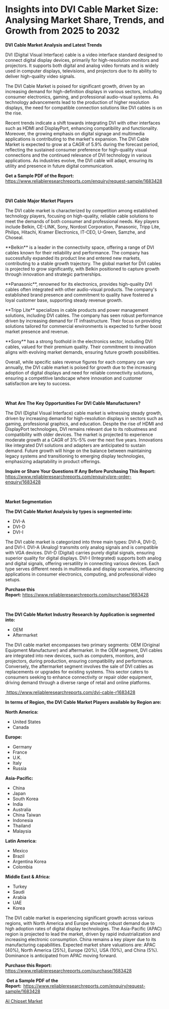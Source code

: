 <p><h1>Insights into DVI Cable Market Size: Analysing Market Share, Trends, and Growth from 2025 to 2032</h1></p><p><strong>DVI Cable Market Analysis and Latest Trends</strong></p>
<p><p>DVI (Digital Visual Interface) cable is a video interface standard designed to connect digital display devices, primarily for high-resolution monitors and projectors. It supports both digital and analog video formats and is widely used in computer displays, televisions, and projectors due to its ability to deliver high-quality video signals.</p><p>The DVI Cable Market is poised for significant growth, driven by an increasing demand for high-definition displays in various sectors, including consumer electronics, gaming, and professional audio-visual systems. As technology advancements lead to the production of higher resolution displays, the need for compatible connection solutions like DVI cables is on the rise. </p><p>Recent trends indicate a shift towards integrating DVI with other interfaces such as HDMI and DisplayPort, enhancing compatibility and functionality. Moreover, the growing emphasis on digital signage and multimedia applications is contributing to the market's expansion. The DVI Cable Market is expected to grow at a CAGR of 5.9% during the forecast period, reflecting the sustained consumer preference for high-quality visual connections and the continued relevance of DVI technology in various applications. As industries evolve, the DVI cable will adapt, ensuring its utility and presence in future digital communication.</p></p>
<p><strong>Get a Sample PDF of the Report:&nbsp;</strong> <a href="https://www.reliableresearchreports.com/enquiry/request-sample/1683428?utm_campaign=2179&utm_medium=2&utm_source=Github&utm_content=ia&utm_term=10022025&utm_id=dvi-cable">https://www.reliableresearchreports.com/enquiry/request-sample/1683428</a></p>
<p>&nbsp;</p>
<p><strong>DVI Cable Major Market Players</strong></p>
<p><p>The DVI cable market is characterized by competition among established technology players, focusing on high-quality, reliable cable solutions to meet the demands of both consumer and professional needs. Key players include Belkin, CE-LINK, Sony, Nordost Corporation, Panasonic, Tripp Lite, Philips, Hitachi, Kramer Electronics, IT-CEO, U-Green, Samzhe, and Choseal.</p><p>**Belkin** is a leader in the connectivity space, offering a range of DVI cables known for their reliability and performance. The company has successfully expanded its product line and entered new markets, contributing to a stable growth trajectory. The global market for DVI cables is projected to grow significantly, with Belkin positioned to capture growth through innovation and strategic partnerships.</p><p>**Panasonic**, renowned for its electronics, provides high-quality DVI cables often integrated with other audio-visual products. The company's established brand presence and commitment to quality have fostered a loyal customer base, supporting steady revenue growth.</p><p>**Tripp Lite** specializes in cable products and power management solutions, including DVI cables. The company has seen robust performance driven by increasing demand for IT infrastructure. Their focus on providing solutions tailored for commercial environments is expected to further boost market presence and revenue.</p><p>**Sony** has a strong foothold in the electronics sector, including DVI cables, valued for their premium quality. Their commitment to innovation aligns with evolving market demands, ensuring future growth possibilities.</p><p>Overall, while specific sales revenue figures for each company can vary annually, the DVI cable market is poised for growth due to the increasing adoption of digital displays and need for reliable connectivity solutions, ensuring a competitive landscape where innovation and customer satisfaction are key to success.</p></p>
<p>&nbsp;</p>
<p><strong>What Are The Key Opportunities For DVI Cable Manufacturers?</strong></p>
<p><p>The DVI (Digital Visual Interface) cable market is witnessing steady growth, driven by increasing demand for high-resolution displays in sectors such as gaming, professional graphics, and education. Despite the rise of HDMI and DisplayPort technologies, DVI remains relevant due to its robustness and compatibility with older devices. The market is projected to experience moderate growth at a CAGR of 3%-5% over the next five years. Innovations like integrated DVI solutions and adapters are anticipated to sustain demand. Future growth will hinge on the balance between maintaining legacy systems and transitioning to emerging display technologies, emphasizing adaptability in product offerings.</p></p>
<p><strong>Inquire or Share Your Questions If Any Before Purchasing This Report:</strong> <a href="https://www.reliableresearchreports.com/enquiry/pre-order-enquiry/1683428?utm_campaign=2179&utm_medium=2&utm_source=Github&utm_content=ia&utm_term=10022025&utm_id=dvi-cable">https://www.reliableresearchreports.com/enquiry/pre-order-enquiry/1683428</a></p>
<p>&nbsp;</p>
<p><strong>Market Segmentation</strong></p>
<p><strong>The DVI Cable Market Analysis by types is segmented into:</strong></p>
<p><ul><li>DVI-A</li><li>DVI-D</li><li>DVI-I</li></ul></p>
<p><p>The DVI cable market is categorized into three main types: DVI-A, DVI-D, and DVI-I. DVI-A (Analog) transmits only analog signals and is compatible with VGA devices. DVI-D (Digital) carries purely digital signals, ensuring superior quality for digital displays. DVI-I (Integrated) supports both analog and digital signals, offering versatility in connecting various devices. Each type serves different needs in multimedia and display scenarios, influencing applications in consumer electronics, computing, and professional video setups.</p></p>
<p><strong>Purchase this Report:&nbsp;</strong><a href="https://www.reliableresearchreports.com/purchase/1683428?utm_campaign=2179&utm_medium=2&utm_source=Github&utm_content=ia&utm_term=10022025&utm_id=dvi-cable">https://www.reliableresearchreports.com/purchase/1683428</a></p>
<p>&nbsp;</p>
<p><strong>The DVI Cable Market Industry Research by Application is segmented into:</strong></p>
<p><ul><li>OEM</li><li>Aftermarket</li></ul></p>
<p><p>The DVI cable market encompasses two primary segments: OEM (Original Equipment Manufacturer) and aftermarket. In the OEM segment, DVI cables are integrated into new devices, such as computers, monitors, and projectors, during production, ensuring compatibility and performance. Conversely, the aftermarket segment involves the sale of DVI cables as replacements or upgrades for existing systems. This sector caters to consumers seeking to enhance connectivity or repair older equipment, driving demand through a diverse range of retail and online platforms.</p></p>
<p><a href="https://www.reliableresearchreports.com/dvi-cable-r1683428?utm_campaign=2179&utm_medium=2&utm_source=Github&utm_content=ia&utm_term=10022025&utm_id=dvi-cable">&nbsp;https://www.reliableresearchreports.com/dvi-cable-r1683428</a></p>
<p><strong>In terms of Region, the DVI Cable Market Players available by Region are:</strong></p>
<p>
    <p> <strong> North America: </strong>
        <ul>
            <li>United States</li>
            <li>Canada</li>
        </ul>
        </p> 
    <p> <strong> Europe: </strong>
        <ul>
            <li>Germany</li>
            <li>France</li>
            <li>U.K.</li>
            <li>Italy</li>
            <li>Russia</li>
        </ul>
        </p> 
    <p> <strong> Asia-Pacific: </strong>
        <ul>
            <li>China</li>
            <li>Japan</li>
            <li>South Korea</li>
            <li>India</li>
            <li>Australia</li>
            <li>China Taiwan</li>
            <li>Indonesia</li>
            <li>Thailand</li>
            <li>Malaysia</li>
        </ul>
        </p> 
    <p> <strong> Latin America: </strong>
        <ul>
            <li>Mexico</li>
            <li>Brazil</li>
            <li>Argentina Korea</li>
            <li>Colombia</li>
        </ul>
        </p> 
    <p> <strong> Middle East & Africa: </strong>
        <ul>
            <li>Turkey</li>
            <li>Saudi</li>
            <li>Arabia</li>
            <li>UAE</li>
            <li>Korea</li>
        </ul>
    </p>
    </p>
<p><p>The DVI cable market is experiencing significant growth across various regions, with North America and Europe showing robust demand due to high adoption rates of digital display technologies. The Asia-Pacific (APAC) region is projected to lead the market, driven by rapid industrialization and increasing electronic consumption. China remains a key player due to its manufacturing capabilities. Expected market share valuations are: APAC (40%), North America (25%), Europe (20%), USA (10%), and China (5%). Dominance is anticipated from APAC moving forward.</p></p>
<p><strong>Purchase this Report: </strong><a href="https://www.reliableresearchreports.com/purchase/1683428?utm_campaign=2179&utm_medium=2&utm_source=Github&utm_content=ia&utm_term=10022025&utm_id=dvi-cable">https://www.reliableresearchreports.com/purchase/1683428</a></p>
<p>&nbsp;<strong>Get a Sample PDF of the Report:&nbsp;&nbsp;</strong><a href="https://www.reliableresearchreports.com/enquiry/request-sample/1683428?utm_campaign=2179&utm_medium=2&utm_source=Github&utm_content=ia&utm_term=10022025&utm_id=dvi-cable">https://www.reliableresearchreports.com/enquiry/request-sample/1683428</a></p>
<p><strong></strong></p>
<p><p><a href="https://github.com/JakirUddin651/Market-Research-Report-List-1/blob/main/ai-chipset-market.md?utm_campaign=2179&utm_medium=2&utm_source=Github&utm_content=ia&utm_term=10022025&utm_id=dvi-cable">AI Chipset Market</a></p></p>
